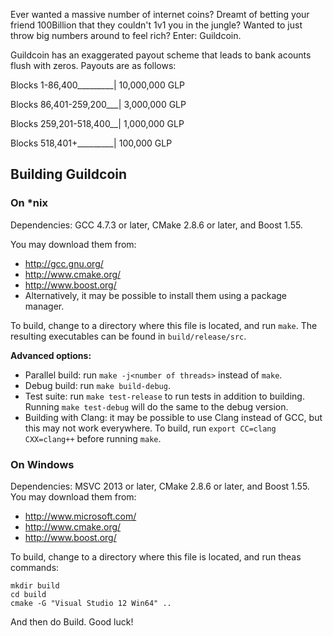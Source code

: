 Ever wanted a massive number of internet coins? Dreamt of betting your friend 100Billion that they couldn't 1v1 you in the jungle? Wanted to just throw big numbers around to feel rich? Enter: Guildcoin.

Guildcoin has an exaggerated payout scheme that leads to bank acounts flush with zeros. Payouts are as follows:

Blocks 1-86,400_________| 10,000,000 GLP

Blocks 86,401-259,200___| 3,000,000 GLP

Blocks 259,201-518,400__| 1,000,000 GLP

Blocks 518,401+_________| 100,000 GLP



## Building Guildcoin

### On *nix

Dependencies: GCC 4.7.3 or later, CMake 2.8.6 or later, and Boost 1.55.

You may download them from:

* http://gcc.gnu.org/
* http://www.cmake.org/
* http://www.boost.org/
* Alternatively, it may be possible to install them using a package manager.

To build, change to a directory where this file is located, and run `make`. The resulting executables can be found in `build/release/src`.

**Advanced options:**

* Parallel build: run `make -j<number of threads>` instead of `make`.
* Debug build: run `make build-debug`.
* Test suite: run `make test-release` to run tests in addition to building. Running `make test-debug` will do the same to the debug version.
* Building with Clang: it may be possible to use Clang instead of GCC, but this may not work everywhere. To build, run `export CC=clang CXX=clang++` before running `make`.

### On Windows
Dependencies: MSVC 2013 or later, CMake 2.8.6 or later, and Boost 1.55. You may download them from:

* http://www.microsoft.com/
* http://www.cmake.org/
* http://www.boost.org/

To build, change to a directory where this file is located, and run theas commands: 
```
mkdir build
cd build
cmake -G "Visual Studio 12 Win64" ..
```

And then do Build.
Good luck!
